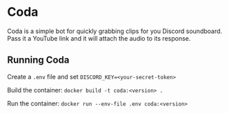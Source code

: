 # Coda

Coda is a simple bot for quickly grabbing clips for you Discord soundboard.  Pass it a YouTube link and it will attach the audio to its response. 

## Running Coda
Create a `.env` file and set `DISCORD_KEY=<your-secret-token>`

Build the container: `docker build -t coda:<version> .`

Run the container: `docker run --env-file .env coda:<version>`


